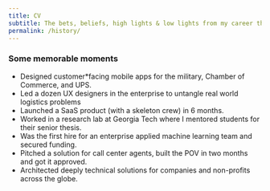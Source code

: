 ```yaml
---
title: CV
subtitle: The bets, beliefs, high lights & low lights from my career that I care to share
permalink: /history/
---
```


### Some memorable moments 
 * Designed customer*facing mobile apps for the military, Chamber of Commerce, and UPS. 
 * Led a dozen UX designers in the enterprise to untangle real world logistics problems 
 * Launched a SaaS product (with a skeleton crew) in 6 months. 
 * Worked in a research lab at Georgia Tech where I mentored students for their senior thesis. 
 * Was the first hire for an enterprise applied machine learning team and secured funding. 
 * Pitched a solution for call center agents, built the POV in two months and got it approved. 
 * Architected deeply technical solutions for companies and non-profits across the globe.

